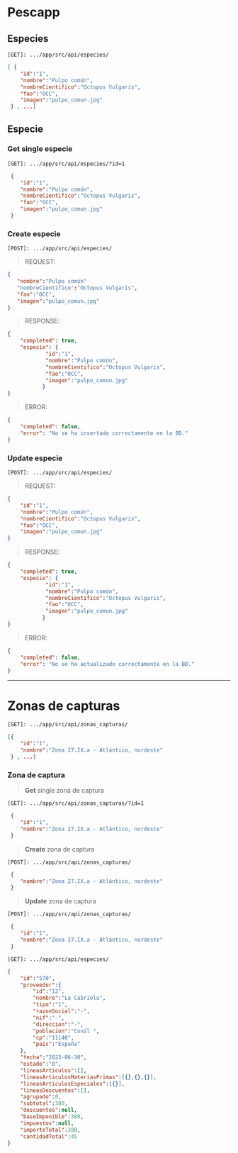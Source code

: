 # Pescapp

## Especies

`[GET]: .../app/src/api/especies/`

```json
[ { 	
	"id":"1",
	"nombre":"Pulpo común",
	"nombreCientifico":"Octopus Vulgaris",
	"fao":"OCC",
	"imagen":"pulpo_comun.jpg" 
 } , ...]
```

## Especie

 ### **Get** single especie

`[GET]: .../app/src/api/especies/?id=1`

```json
 { 	
	"id":"1",
	"nombre":"Pulpo común",
	"nombreCientifico":"Octopus Vulgaris",
	"fao":"OCC",
	"imagen":"pulpo_comun.jpg" 
 } 
```

 ### **Create** especie

`[POST]: .../app/src/api/especies/`

> REQUEST:

 ```json
{ 	
	"nombre":"Pulpo común"
	"nombreCientifico":"Octopus Vulgaris",
	"fao":"OCC",
	"imagen":"pulpo_comun.jpg"
} 
```
> RESPONSE:

```json
{
	"completed": true,
	"especie": { 	
			"id":"1",
			"nombre":"Pulpo común",
			"nombreCientifico":"Octopus Vulgaris",
			"fao":"OCC",
			"imagen":"pulpo_comun.jpg"
		   }
}
```

> ERROR:

```json
{
	"completed": false,
	"error": "No se ha insertado correctamente en la BD."
}
```

### **Update** especie

`[POST]: .../app/src/api/especies/`

> REQUEST:

```json
{ 	
	"id":"1",
	"nombre":"Pulpo común",
	"nombreCientifico":"Octopus Vulgaris",
	"fao":"OCC",
	"imagen":"pulpo_comun.jpg"
} 
```

> RESPONSE:

```json
{
	"completed": true,
	"especie": { 	
			"id":"1",
			"nombre":"Pulpo común",
			"nombreCientifico":"Octopus Vulgaris",
			"fao":"OCC",
			"imagen":"pulpo_comun.jpg"
		   }
}
```

> ERROR:

```json
{
	"completed": false,
	"error": "No se ha actualizado correctamente en la BD."
}
```

------------

# Zonas de capturas

`[GET]: .../app/src/api/zonas_capturas/`

```json
[{
	"id":"1",
	"nombre":"Zona 27.IX.a - Atlántico, nordeste"
 } , ...]
```

### Zona de captura

> **Get** single zona de captura


`[GET]: .../app/src/api/zonas_capturas/?id=1`

```json
 {
	"id":"1",
	"nombre":"Zona 27.IX.a - Atlántico, nordeste"
 } 
```

>**Create** zona de captura

`[POST]: .../app/src/api/zonas_capturas/`

```json
 {
	"nombre":"Zona 27.IX.a - Atlántico, nordeste"
 } 
```

>**Update** zona de captura

`[POST]: .../app/src/api/zonas_capturas/`

```json
 {
	"id":"1",
	"nombre":"Zona 27.IX.a - Atlántico, nordeste"
 } 
```

`[GET]: .../app/src/api/especies/`

```json
{
	"id":"570",
	"proveedor":{
		"id":"12",
		"nombre":"La Cabriola",
		"tipo":"1",
		"razonSocial":"-",
		"nif":"-",
		"direccion":"-",
		"poblacion":"Conil ",
		"cp":"11140",
		"pais":"España"
	},
	"fecha":"2023-06-30",
	"estado":"0",
	"lineasArticulos":[],
	"lineasArticulosMateriasPrimas":[{},{},{}],
	"lineasArticulosEspeciales":[{}],
	"lineasDescuentos":[],
	"agrupado":0,
	"subtotal":380,
	"descuentos":null,
	"baseImponible":380,
	"impuestos":null,
	"importeTotal":380,
	"cantidadTotal":45
}
```
